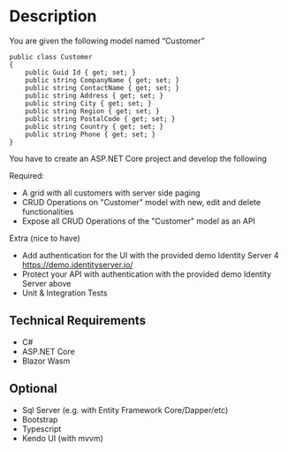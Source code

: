 # Description

You are given the following model named “Customer” 

```
public class Customer
{
	public Guid Id { get; set; }
	public string CompanyName { get; set; }
	public string ContactName { get; set; }
	public string Address { get; set; }
	public string City { get; set; }
	public string Region { get; set; }
	public string PostalCode { get; set; }
	public string Country { get; set; }
	public string Phone { get; set; }
}
```

You have to create an ASP.NET Core project and develop the following

Required: 
- A grid with all customers with server side paging
- CRUD Operations on "Customer" model with new, edit and delete functionalities
- Expose all CRUD Operations of the "Customer" model as an API 

Extra (nice to have)
- Add authentication for the UI with the provided demo Identity Server 4 https://demo.identityserver.io/
- Protect your API with authentication with the provided demo Identity Server above
- Unit & Integration Tests

## Technical Requirements 

- C#
- ASP.NET Core 
- Blazor Wasm

## Optional
- Sql Server (e.g. with Entity Framework Core/Dapper/etc)
- Bootstrap
- Typescript
- Kendo UI (with mvvm)
